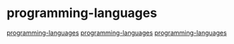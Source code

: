 # programming-languages

[programming-languages](https://github.com/VPanjeta/ModiScript)
[programming-languages](https://github.com/odin-lang/Odin)
[programming-languages](https://github.com/shining1984/PL-Compiler-Resource)
